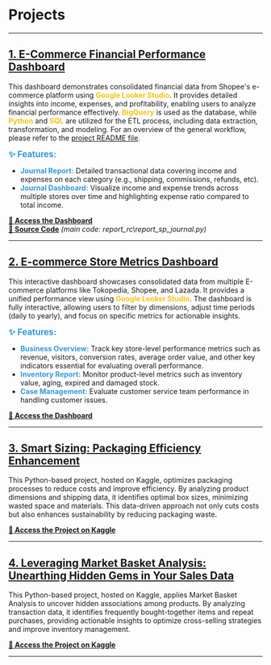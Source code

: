 # Projects
---

## <a href="https://lookerstudio.google.com/reporting/6a1b2785-da92-4bd6-aabe-1f7763c0d257" target="_blank">1. E-Commerce Financial Performance Dashboard</a>  
This dashboard demonstrates consolidated financial data from Shopee's e-commerce platform using <span style="color:#f1c40f; font-weight:bold;">Google Looker Studio</span>. It provides detailed insights into income, expenses, and profitability, enabling users to analyze financial performance effectively. <span style="color:#f1c40f; font-weight:bold;">BigQuery</span> is used as the database, while <span style="color:#f1c40f; font-weight:bold;">Python</span> and <span style="color:#f1c40f; font-weight:bold;">SQL</span> are utilized for the ETL process, including data extraction, transformation, and modeling. For an overview of the general workflow, please refer to the <a href="https://github.com/anggoletomi/commerce_data/blob/main/README.md" target="_blank">project README file</a>.


<span style="font-size: 1.2em; color:#3498db; font-weight:bold;">✨ Features:</span>  
- <span style="color:#3498db; font-weight:bold;">Journal Report:</span> Detailed transactional data covering income and expenses on each category (e.g., shipping, commissions, refunds, etc).
- <span style="color:#3498db; font-weight:bold;">Journal Dashboard:</span> Visualize income and expense trends across multiple stores over time and highlighting expense ratio compared to total income.

<a href="https://lookerstudio.google.com/reporting/6a1b2785-da92-4bd6-aabe-1f7763c0d257" target="_blank"><b>🔗 Access the Dashboard</b></a>  
<a href="https://github.com/anggoletomi/commerce_data" target="_blank"><b>🔗 Source Code</b></a> *(main code: report_rc\report_sp_journal.py)*

---

## <a href="https://lookerstudio.google.com/reporting/0a73cc2a-443b-4c7d-977c-193bbf1c8ac4" target="_blank">2. E-commerce Store Metrics Dashboard</a>
This interactive dashboard showcases consolidated data from multiple E-commerce platforms like Tokopedia, Shopee, and Lazada. It provides a unified performance view using <span style="color:#f1c40f; font-weight:bold;">Google Looker Studio</span>. The dashboard is fully interactive, allowing users to filter by dimensions, adjust time periods (daily to yearly), and focus on specific metrics for actionable insights.

<span style="font-size: 1.2em; color:#3498db; font-weight:bold;">✨ Features:</span>
- <span style="color:#3498db; font-weight:bold;">Business Overview:</span> Track key store-level performance metrics such as revenue, visitors, conversion rates, average order value, and other key indicators essential for evaluating overall performance.
- <span style="color:#3498db; font-weight:bold;">Inventory Report:</span> Monitor product-level metrics such as inventory value, aging, expired and damaged stock.
- <span style="color:#3498db; font-weight:bold;">Case Management:</span> Evaluate customer service team performance in handling customer issues.

<a href="https://lookerstudio.google.com/reporting/0a73cc2a-443b-4c7d-977c-193bbf1c8ac4" target="_blank"><b>🔗 Access the Dashboard</b></a>  

---

## <a href="https://www.kaggle.com/code/anggoletomi/smart-sizing-packaging-efficiency-enhancement" target="_blank">3. Smart Sizing: Packaging Efficiency Enhancement</a>
This Python-based project, hosted on Kaggle, optimizes packaging processes to reduce costs and improve efficiency. By analyzing product dimensions and shipping data, it identifies optimal box sizes, minimizing wasted space and materials. This data-driven approach not only cuts costs but also enhances sustainability by reducing packaging waste.

<a href="https://www.kaggle.com/code/anggoletomi/smart-sizing-packaging-efficiency-enhancement" target="_blank"><b>🔗 Access the Project on Kaggle</b></a>  

---

## <a href="https://www.kaggle.com/code/anggoletomi/unearthing-hidden-gems-in-your-sales-data" target="_blank">4. Leveraging Market Basket Analysis: Unearthing Hidden Gems in Your Sales Data</a>
This Python-based project, hosted on Kaggle, applies Market Basket Analysis to uncover hidden associations among products. By analyzing transaction data, it identifies frequently bought-together items and repeat purchases, providing actionable insights to optimize cross-selling strategies and improve inventory management.

<a href="https://www.kaggle.com/code/anggoletomi/unearthing-hidden-gems-in-your-sales-data" target="_blank"><b>🔗 Access the Project on Kaggle</b></a> 

---
